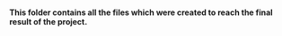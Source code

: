 #### This folder contains all the files which were created to reach the final result of the project.
